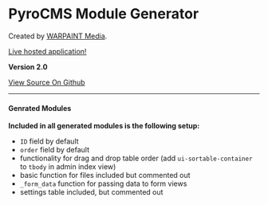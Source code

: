 PyroCMS Module Generator
========================

Created by [WARPAINT Media](http://warpaintmedia.ca/ "Created By WARPAINT Media").

[Live hosted application!](dev.warpaintmedia.ca/pyro-module-generator/ "PyroCMS Module Generator Website")

**Version 2.0**

[View Source On Github](https://github.com/james2doyle/pyro-module-generator "PyroCMS Module Generator On Github")

---

#### Genrated Modules

**Included in all generated modules is the following setup:**

* `ID` field by default
* `order` field by default
* functionality for drag and drop table order (add `ui-sortable-container` to `tbody` in admin index view)
* basic function for files included but commented out
* `_form_data` function for passing data to form views
* settings table included, but commented out
